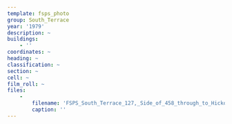```yaml
---
template: fsps_photo
group: South_Terrace
year: '1979'
description: ~
buildings:
    - ''
coordinates: ~
heading: ~
classification: ~
section: ~
cell: ~
film_roll: ~
files:
    -
        filename: 'FSPS_South_Terrace_127,_Side_of_458_through_to_Hickory_Street,_21-1-A_1979.png'
        caption: ''
---
```

